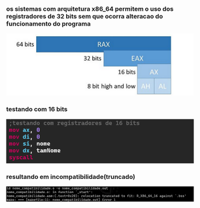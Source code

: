### os sistemas com arquitetura x86_64  permitem o uso dos registradores de 32 bits sem que ocorra alteracao do funcionamento do programa

![accumulator](registrador.png)

### testando com 16 bits

![16 bits](16bits.png)


### resultando em incompatibilidade(truncado)

![truncamento](truncamento.png)
